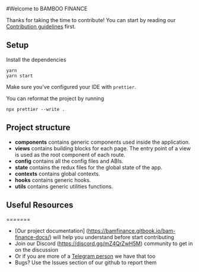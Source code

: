 
#Welcome to BAMBOO FINANCE


Thanks for taking the time to contribute!
You can start by reading our [Contribution guidelines](CONTRIBUTING.md) first.

## Setup

Install the dependencies

```shell
yarn
yarn start
```

Make sure you've configured your IDE with `prettier`.

You can reformat the project by running

```shell
npx prettier --write .
```

## Project structure

- **components** contains generic components used inside the application.
- **views** contains building blocks for each page. The entry point of a view is used as the root component of each route.
- **config** contains all the config files and ABIs.
- **state** contains the redux files for the global state of the app.
- **contexts** contains global contexts.
- **hooks** contains generic hooks.
- **utils** contains generic utilities functions.

## Useful Resources

=======


- [Our project documentation] (https://bamfinance.gitbook.io/bam-finance-docs/) will help you understand before start contributing
- Join our Discord (https://discord.gg/mZ4QrZwH5M) community to get in on the discussion
- Or if you are more of a [Telegram person](https://t.me/BamDefi) we have that too
- Bugs? Use the Issues section of our github to report them
